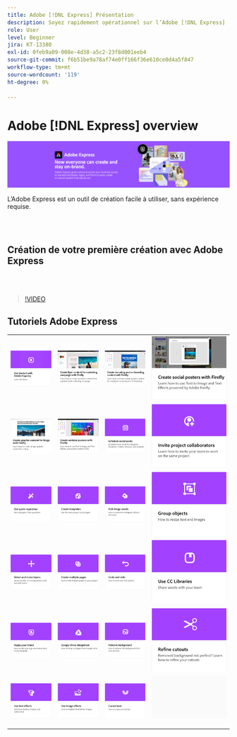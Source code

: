 ```yaml
---
title: Adobe [!DNL Express] Présentation
description: Soyez rapidement opérationnel sur l’Adobe [!DNL Express]
role: User
level: Beginner
jira: KT-13380
exl-id: 0feb9a09-008e-4d38-a5c2-23f8d001eeb4
source-git-commit: f6b51be9a78af74e0ff166f36e610ce0d4a5f847
workflow-type: tm+mt
source-wordcount: '119'
ht-degree: 0%

---
```


# Adobe [!DNL Express] overview

![Express Hero Image](../assets/Express.png)

L’Adobe Express est un outil de création facile à utiliser, sans expérience requise.

<br> 

## Création de votre première création avec Adobe Express

<br> 

>[!VIDEO](https://video.tv.adobe.com/v/3420225?quality=12&learn=on&hidetitle=true)

## Tutoriels Adobe Express

<table style="table-layout:fixed">
<tr>
   <td>
      <a href="get-started.md">
         <img alt="Prise en main d’Adobe Express" src="assets/get-started.png" />
      </a>
  </td>
  <td>
      <a href="create-local-marketing.md">
         <img alt="Création de flyers pour une campagne marketing avec Firefly" src="assets/local-marketing.png" />
      </a>
  <td>
      <a href="create-on-boarding.md">
         <img alt="Création de contenu de recrutement et d’intégration avec Firefly" src="assets/on-boarding.png" />
      </a>
  <td>
      <a href="create-social-posters.md">
         <img alt="Création d&apos;affiches via Firefly" src="assets/social-firefly.png" />
      </a>
  </td>
</tr>
<tr>
 <td>
      <a href="create-blog-graphics.md">
         <img alt="Création de contenu graphique pour les blogs avec Firefly" src="assets/blog-graphic.png" />
      </a>
  </td>
  <td>
      <a href="create-webinar-poster.md">
         <img alt="Création d&apos;affiches de webinaires avec Firefly" src="assets/webinar-poster.png" />
      </a>
  </td>
  <td>
      <a href="schedule.md">
         <img alt="Programmer les publications sociales" src="assets/schedule.png" />
      </a>
  </td>
 <td>
   <a href="collaborate.md">
      <img alt="Inviter des collaborateurs de projet" src="assets/collaborate.png" />
   </a>
  </td>
</tr>
<tr>
   <td>
      <a href="get-inspiration.md">
         <img alt="Trouvez l&apos;inspiration rapidement" src="assets/inspiration.png" />
      </a>
  </td>
   <td>
   <a href="create-templates.md">
      <img alt="Création de modèles" src="assets/templates.png" />
   </a>
  </td>
   <td>
         <a href="add-design-assets.md">
            <img alt="Ajout de ressources de création" src="assets/design-assets.png" />
         </a>
   </td>
   <td>
         <a href="group-objects.md">
            <img alt="Grouper des objets" src="assets/group-objects.png" />
         </a>
   </td>
</tr>
<tr>
  <td>
         <a href="layers.md">
            <img alt="Sélection et déplacement de calques" src="assets/layers.png" />
         </a>
   </td>
  <td>
      <a href="multiple-pages.md">
         <img alt="Création de plusieurs pages" src="assets/multiple-pages.png" />
      </a>
  </td>
  <td>
      <a href="undo-redo.md">
         <img alt="Annulation et rétablissement" src="assets/undo-redo.png" />
      </a>
   </td>
 <td>
      <a href="cc-libraries.md">
         <img alt="Utilisation des bibliothèques CC" src="assets/cc-libraries.png" />
      </a>
  </td>
</tr>
<tr>
  <td>
      <a href="brand.md">
         <img alt="Application de votre marque" src="assets/brand.png" />
      </a>
  </td>
   <td>
      <a href="google-drive.md">
         <img alt="Intégration de Google Drive" src="assets/google-drive.png" />
      </a>
  </td>
  <td>
      <a href="remove-background.md">
         <img alt="Supprimer un arrière-plan" src="assets/background.png" />
      </a>
  </td>
  <td>
      <a href="refine-cutout.md">
         <img alt="Amélioration d’un découpage" src="assets/cutouts.png" />
      </a>
  </td>
</tr>
<tr>
 <td>
      <a href="text-effects.md">
         <img alt="Utilisation d’effets de texte" src="assets/text-effects.png" />
      </a>
  </td>
  <td>
      <a href="image-effects.md">
         <img alt="Utilisation d’effets" src="assets/image-effects.png" />
      </a>
  </td>
   <td>
      <a href="create-curved-text.md">
         <img alt="Création de texte incurvé" src="assets/curved-text.png" />
      </a>
   </td>
   <td>
      <img alt="Espaceur" src="../assets/Gray_thumbnail.png" />
      <div>
      <br>
   </td>
</tr>
</table>

